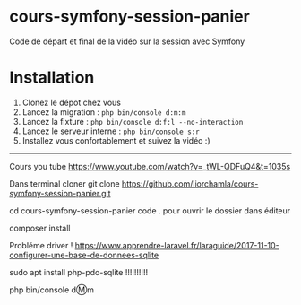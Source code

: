 # cours-symfony-session-panier
Code de départ et final de la vidéo sur la session avec Symfony

# Installation
1. Clonez le dépot chez vous
2. Lancez la migration : `php bin/console d:m:m`
3. Lancez la fixture : `php bin/console d:f:l --no-interaction`
4. Lancez le serveur interne : `php bin/console s:r`
5. Installez vous confortablement et suivez la vidéo :)
 ----------------------------------------
Cours you tube https://www.youtube.com/watch?v=_tWL-QDFuQ4&t=1035s

Dans terminal cloner
git clone https://github.com/liorchamla/cours-symfony-session-panier.git

cd cours-symfony-session-panier
code . pour ouvrir le dossier dans éditeur

composer install

Probléme driver ! 
https://www.apprendre-laravel.fr/laraguide/2017-11-10-configurer-une-base-de-donnees-sqlite

sudo apt install php-pdo-sqlite !!!!!!!!!!


php bin/console d:m:m 

